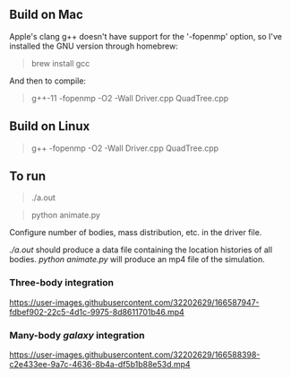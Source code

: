 ## Build on Mac

Apple's clang g++ doesn't have support for the '-fopenmp' option, so I've installed the GNU version through homebrew:

> brew install gcc

And then to compile:

> g++-11 -fopenmp -O2 -Wall Driver.cpp QuadTree.cpp

## Build on Linux

> g++ -fopenmp -O2 -Wall Driver.cpp QuadTree.cpp

## To run

> ./a.out

> python animate.py

Configure number of bodies, mass distribution, etc. in the driver file.

*./a.out* should produce a data file containing the location histories of all bodies. *python animate.py* will produce an mp4 file of the simulation.

### Three-body integration

https://user-images.githubusercontent.com/32202629/166587947-fdbef902-22c5-4d1c-9975-8d8611701b46.mp4

### Many-body *galaxy* integration

https://user-images.githubusercontent.com/32202629/166588398-c2e433ee-9a7c-4636-8b4a-df5b1b88e53d.mp4
